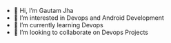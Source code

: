 - 👋 Hi, I’m Gautam Jha
- 👀 I’m interested in Devops and Android Development
- 🌱 I’m currently learning Devops 
- 💞️ I’m looking to collaborate on Devops Projects

<!---
gautamjha2002/gautamjha2002 is a ✨ special ✨ repository because its `README.md` (this file) appears on your GitHub profile.
You can click the Preview link to take a look at your changes.
--->
